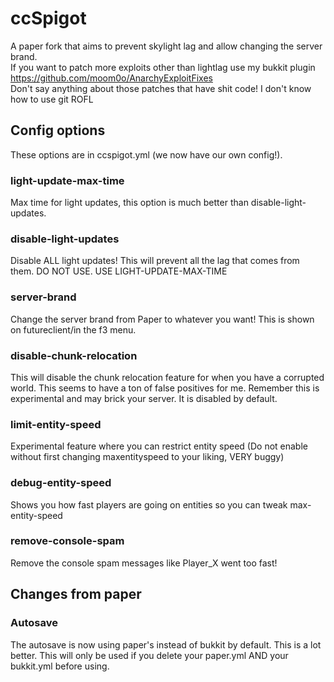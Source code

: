 # ccSpigot
A paper fork that aims to prevent skylight lag and allow changing the server brand.
<br>
If you want to patch more exploits other than lightlag use my bukkit plugin https://github.com/moom0o/AnarchyExploitFixes
<br>
Don't say anything about those patches that have shit code! I don't know how to use git ROFL
## Config options
These options are in ccspigot.yml (we now have our own config!).

### light-update-max-time
Max time for light updates, this option is much better than disable-light-updates. 
### disable-light-updates
Disable ALL light updates! This will prevent all the lag that comes from them. DO NOT USE. USE LIGHT-UPDATE-MAX-TIME
### server-brand
Change the server brand from Paper to whatever you want! This is shown on futureclient/in the f3 menu.
### disable-chunk-relocation
This will disable the chunk relocation feature for when you have a corrupted world. This seems to have a ton of false positives for me. Remember this is experimental and may brick your server. It is disabled by default.
### limit-entity-speed
Experimental feature where you can restrict entity speed (Do not enable without first changing maxentityspeed to your liking, VERY buggy)
### debug-entity-speed
Shows you how fast players are going on entities so you can tweak max-entity-speed
### remove-console-spam 
Remove the console spam messages like Player_X went too fast!
## Changes from paper
### Autosave
The autosave is now using paper's instead of bukkit by default. This is a lot better.
This will only be used if you delete your paper.yml AND your bukkit.yml before using.

